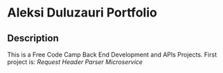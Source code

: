 # Aleksi Duluzauri Portfolio

## Description

This is a Free Code Camp Back End Development and APIs Projects. First project is: *Request Header Parser Microservice*